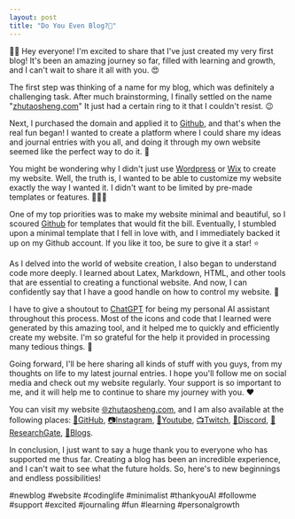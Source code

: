 ```yaml
---
layout: post
title: "Do You Even Blog?📝"
---
```


👋🏻 Hey everyone! I'm excited to share that I've just created my very first blog! It's been an amazing journey so far, filled with learning and growth, and I can't wait to share it all with you. 😍

The first step was thinking of a name for my blog, which was definitely a challenging task. After much brainstorming, I finally settled on the name "[zhutaosheng.com](http://zhutaosheng.com/)" It just had a certain ring to it that I couldn't resist. 😉

Next, I purchased the domain and applied it to [Github](https://github.com/zhutaosheng/zhutaosheng.github.io), and that's when the real fun began! I wanted to create a platform where I could share my ideas and journal entries with you all, and doing it through my own website seemed like the perfect way to do it. 🌟

You might be wondering why I didn't just use [Wordpress](https://wordpress.com/) or [Wix](https://wordpress.com/) to create my website. Well, the truth is, I wanted to be able to customize my website exactly the way I wanted it. I didn't want to be limited by pre-made templates or features. 🙅🏻‍♀️

One of my top priorities was to make my website minimal and beautiful, so I scoured [Github](https://github.com/) for templates that would fit the bill. Eventually, I stumbled upon a minimal template that I fell in love with, and I immediately backed it up on my Github account. If you like it too, be sure to give it a star! ⭐️

As I delved into the world of website creation, I also began to understand code more deeply. I learned about Latex, Markdown, HTML, and other tools that are essential to creating a functional website. And now, I can confidently say that I have a good handle on how to control my website. 💪

I have to give a shoutout to [ChatGPT](https://chat.openai.com/chat) for being my personal AI assistant throughout this process. Most of the icons and code that I learned were generated by this amazing tool, and it helped me to quickly and efficiently create my website. I'm so grateful for the help it provided in processing many tedious things. 🤖

Going forward, I'll be here sharing all kinds of stuff with you guys, from my thoughts on life to my latest journal entries. I hope you'll follow me on social media and check out my website regularly. Your support is so important to me, and it will help me to continue to share my journey with you. ❤️

You can visit my website [🌐zhutaosheng.com](https://www.zhutaosheng.com), and I am also available at the following places: [🐙GitHub](https://github.com/zhutaosheng), [📷Instagram](https://www.instagram.com/zhtuao.s), [🎥Youtube](https://www.youtube.com/@ZhutaoGuru), [📺Twitch](https://www.twitch.tv/zhutao_s), [🤖Discord](https://discord.com/users/Zhutao#4694), [📖ResearchGate](https://www.researchgate.net/profile/Zhutao-Sheng), [📝Blogs](https://www.zhutaosheng.com/blog). 


In conclusion, I just want to say a huge thank you to everyone who has supported me thus far. Creating a blog has been an incredible experience, and I can't wait to see what the future holds. So, here's to new beginnings and endless possibilities!  

#newblog #website #codinglife #minimalist #thankyouAI #followme #support #excited #journaling #fun #learning #personalgrowth
